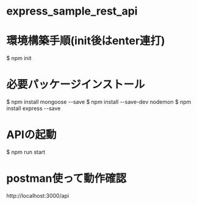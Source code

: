 # express_sample_rest_api

# 環境構築手順(init後はenter連打)  
$ npm init 

# 必要パッケージインストール 
$ npm install mongoose --save 
$ npm install --save-dev nodemon 
$ npm install express --save 

# APIの起動
$ npm run start 

# postman使って動作確認
 http://localhost:3000/api 

